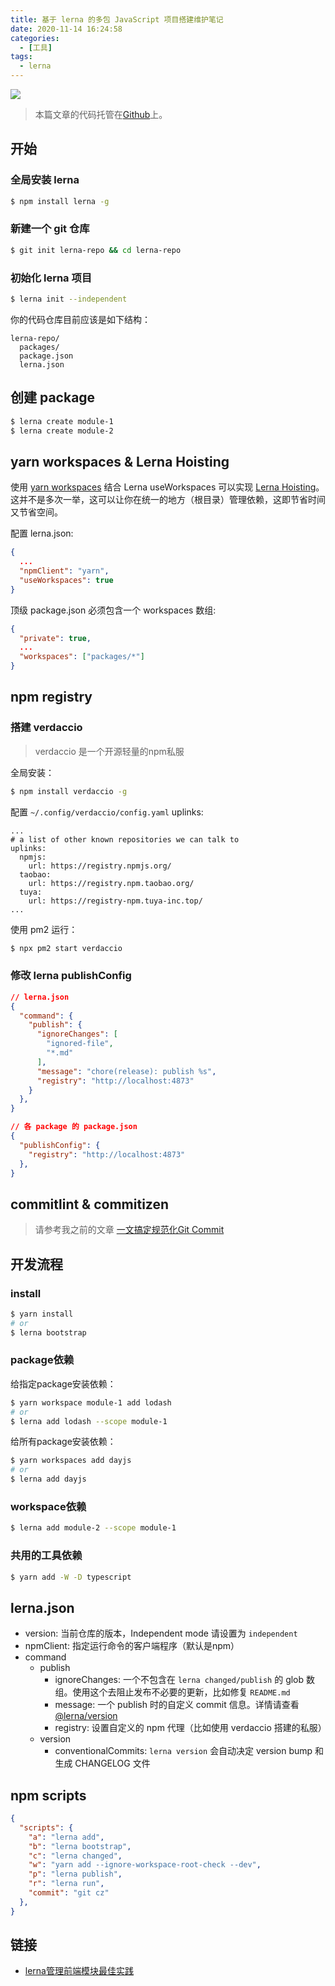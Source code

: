 ```yaml
---
title: 基于 lerna 的多包 JavaScript 项目搭建维护笔记
date: 2020-11-14 16:24:58
categories:
  - [工具]
tags:
  - lerna
---
```


![](https://i.loli.net/2020/11/14/2VMPXulGiLD6JU8.png)

<!--more-->

> 本篇文章的代码托管在[Github](https://github.com/youngjuning/lerna-repo)上。

## 开始

### 全局安装 lerna

```sh
$ npm install lerna -g
```

### 新建一个 git 仓库

```sh
$ git init lerna-repo && cd lerna-repo
```

### 初始化 lerna 项目

```sh
$ lerna init --independent
```

你的代码仓库目前应该是如下结构：

```
lerna-repo/
  packages/
  package.json
  lerna.json
```

## 创建 package

```sh
$ lerna create module-1
$ lerna create module-2
```

## yarn workspaces & Lerna Hoisting

使用 [yarn workspaces](https://yarnpkg.com/lang/zh-Hans/docs/workspaces/) 结合 Lerna useWorkspaces 可以实现 [Lerna Hoisting](https://github.com/lerna/lerna/blob/main/doc/hoist.md)。这并不是多次一举，这可以让你在统一的地方（根目录）管理依赖，这即节省时间又节省空间。

配置 lerna.json:

```json
{
  ...
  "npmClient": "yarn",
  "useWorkspaces": true
}
```

顶级 package.json 必须包含一个 workspaces 数组:

```json
{
  "private": true,
  ...
  "workspaces": ["packages/*"]
}
```

## npm registry

### 搭建 verdaccio

> verdaccio 是一个开源轻量的npm私服

全局安装：

```sh
$ npm install verdaccio -g
```

配置 `~/.config/verdaccio/config.yaml` uplinks:

```
...
# a list of other known repositories we can talk to
uplinks:
  npmjs:
    url: https://registry.npmjs.org/
  taobao:
    url: https://registry.npm.taobao.org/
  tuya:
    url: https://registry-npm.tuya-inc.top/
...
```

使用 pm2 运行：

```sh
$ npx pm2 start verdaccio
```

### 修改 lerna publishConfig

```json
// lerna.json
{
  "command": {
    "publish": {
      "ignoreChanges": [
        "ignored-file",
        "*.md"
      ],
      "message": "chore(release): publish %s",
      "registry": "http://localhost:4873"
    }
  },
}
```

```json
// 各 package 的 package.json
{
  "publishConfig": {
    "registry": "http://localhost:4873"
  },
}
```

## commitlint & commitizen

> 请参考我之前的文章 [一文搞定规范化Git Commit](https://juejin.im/post/6877462747631026190)

## 开发流程

### install

```sh
$ yarn install
# or
$ lerna bootstrap
```

### package依赖

给指定package安装依赖：

```sh
$ yarn workspace module-1 add lodash
# or
$ lerna add lodash --scope module-1
```

给所有package安装依赖：

```sh
$ yarn workspaces add dayjs
# or
$ lerna add dayjs
```

### workspace依赖

```sh
$ lerna add module-2 --scope module-1
```

### 共用的工具依赖

```sh
$ yarn add -W -D typescript
```

## lerna.json

- version: 当前仓库的版本，Independent mode 请设置为 `independent`
- npmClient: 指定运行命令的客户端程序（默认是npm）
- command
  - publish
    - ignoreChanges: 一个不包含在 `lerna changed/publish` 的 glob 数组。使用这个去阻止发布不必要的更新，比如修复 `README.md`
    - message: 一个 publish 时的自定义 commit 信息。详情请查看[@lerna/version](https://github.com/lerna/lerna/blob/main/commands/version#--message-msg)
    - registry: 设置自定义的 npm 代理（比如使用 verdaccio 搭建的私服）
  - version
    - conventionalCommits: `lerna version` 会自动决定 version bump 和生成 CHANGELOG 文件

## npm scripts

```json
{
  "scripts": {
    "a": "lerna add",
    "b": "lerna bootstrap",
    "c": "lerna changed",
    "w": "yarn add --ignore-workspace-root-check --dev",
    "p": "lerna publish",
    "r": "lerna run",
    "commit": "git cz"
  },
}
```

## 链接

- [lerna管理前端模块最佳实践](https://juejin.im/post/6844903568751722509)